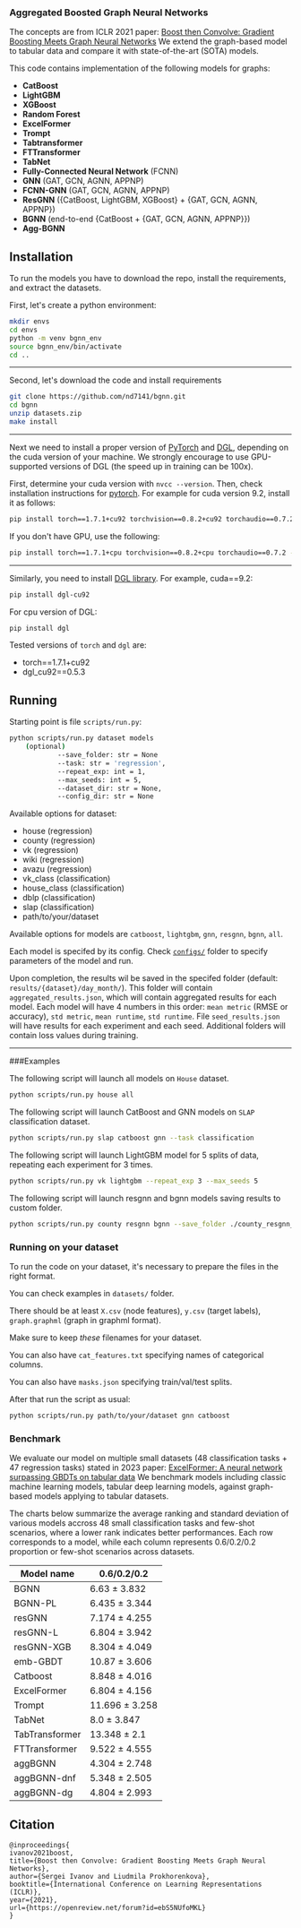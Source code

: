 ### Aggregated Boosted Graph Neural Networks

The concepts are from ICLR 2021 paper: [Boost then Convolve: Gradient Boosting Meets Graph Neural Networks](https://openreview.net/pdf?id=ebS5NUfoMKL)
We extend the graph-based model to tabular data and compare it with state-of-the-art (SOTA) models.

This code contains implementation of the following models for graphs: 
* **CatBoost**
* **LightGBM**
* **XGBoost**
* **Random Forest**
* **ExcelFormer**
* **Trompt**
* **Tabtransformer**
* **FTTransformer**
* **TabNet**
* **Fully-Connected Neural Network** (FCNN)
* **GNN** (GAT, GCN, AGNN, APPNP)
* **FCNN-GNN** (GAT, GCN, AGNN, APPNP)
* **ResGNN** ({CatBoost, LightGBM, XGBoost} + {GAT, GCN, AGNN, APPNP})
* **BGNN** (end-to-end {CatBoost + {GAT, GCN, AGNN, APPNP}})
* **Agg-BGNN**

## Installation
To run the models you have to download the repo, install the requirements, and extract the datasets.

First, let's create a python environment:
```bash
mkdir envs
cd envs
python -m venv bgnn_env
source bgnn_env/bin/activate
cd ..
```
---
Second, let's download the code and install requirements
```bash
git clone https://github.com/nd7141/bgnn.git 
cd bgnn
unzip datasets.zip
make install
```
---
Next we need to install a proper version of [PyTorch](https://pytorch.org/) and [DGL](https://www.dgl.ai/), depending on the cuda version of your machine.
We strongly encourage to use GPU-supported versions of DGL (the speed up in training can be 100x).

First, determine your cuda version with `nvcc --version`. 
Then, check installation instructions for [pytorch](https://pytorch.org/get-started/locally/).
For example for cuda version 9.2, install it as follows:
```bash
pip install torch==1.7.1+cu92 torchvision==0.8.2+cu92 torchaudio==0.7.2 -f https://download.pytorch.org/whl/torch_stable.html
```

If you don't have GPU, use the following: 
```bash
pip install torch==1.7.1+cpu torchvision==0.8.2+cpu torchaudio==0.7.2 -f https://download.pytorch.org/whl/torch_stable.html
```
---
Similarly, you need to install [DGL library](https://docs.dgl.ai/en/0.4.x/install/). 
For example, cuda==9.2:

```bash
pip install dgl-cu92
```

For cpu version of DGL: 
```bash
pip install dgl
```

Tested versions of `torch` and `dgl` are:
* torch==1.7.1+cu92
* dgl_cu92==0.5.3

## Running
Starting point is file `scripts/run.py`:
```bash
python scripts/run.py dataset models 
    (optional) 
            --save_folder: str = None
            --task: str = 'regression',
            --repeat_exp: int = 1,
            --max_seeds: int = 5,
            --dataset_dir: str = None,
            --config_dir: str = None
```
Available options for dataset: 
* house (regression)
* county (regression)
* vk (regression)
* wiki (regression)
* avazu (regression)
* vk_class (classification)
* house_class (classification)
* dblp (classification)
* slap (classification)
* path/to/your/dataset
    
Available options for models are `catboost`, `lightgbm`, `gnn`, `resgnn`, `bgnn`, `all`.

Each model is specifed by its config. Check [`configs/`](https://github.com/nd7141/bgnn/tree/master/configs/model) folder to specify parameters of the model and run.

Upon completion, the results wil be saved in the specifed folder (default: `results/{dataset}/day_month/`).
This folder will contain `aggregated_results.json`, which will contain aggregated results for each model.
Each model will have 4 numbers in this order: `mean metric` (RMSE or accuracy), `std metric`, `mean runtime`, `std runtime`.
File `seed_results.json` will have results for each experiment and each seed. 
Additional folders will contain loss values during training. 

---

###Examples

The following script will launch all models on `House` dataset.  
```bash
python scripts/run.py house all
```

The following script will launch CatBoost and GNN models on `SLAP` classification dataset.  
```bash
python scripts/run.py slap catboost gnn --task classification
```

The following script will launch LightGBM model for 5 splits of data, repeating each experiment for 3 times.  
```bash
python scripts/run.py vk lightgbm --repeat_exp 3 --max_seeds 5
```

The following script will launch resgnn and bgnn models saving results to custom folder.  
```bash
python scripts/run.py county resgnn bgnn --save_folder ./county_resgnn_bgnn
```

### Running on your dataset
To run the code on your dataset, it's necessary to prepare the files in the right format. 

You can check examples in `datasets/` folder. 

There should be at least `X.csv` (node features), `y.csv` (target labels), `graph.graphml` (graph in graphml format).

Make sure to keep _these_ filenames for your dataset.

You can also have `cat_features.txt` specifying names of categorical columns.

You can also have `masks.json` specifying train/val/test splits. 

After that run the script as usual: 
```bash
python scripts/run.py path/to/your/dataset gnn catboost 
```

### Benchmark

We evaluate our model on multiple small datasets (48 classification tasks + 47 regression tasks) stated in 2023 paper: [ExcelFormer: A neural network surpassing GBDTs on tabular data](https://github.com/WhatAShot/ExcelFormer)
We benchmark models including classic machine learning models, tabular deep learning models, against graph-based models applying to tabular datasets.

The charts below summarize the average ranking and standard deviation of various models accross 48 small classification tasks and few-shot scenarios, where a lower rank indicates better performances. Each row corresponds to a model, while each column represents 0.6/0.2/0.2 proportion or few-shot scenarios across datasets.

| Model name     | 0.6/0.2/0.2 |
|----------------|------------------|
| BGNN           | 6.63 ± 3.832     |
| BGNN-PL        | 6.435 ± 3.344    |
| resGNN         | 7.174 ± 4.255    |
| resGNN-L       | 6.804 ± 3.942    |
| resGNN-XGB     | 8.304 ± 4.049    |
| emb-GBDT       | 10.87 ± 3.606    |
| Catboost       | 8.848 ± 4.016    |
| ExcelFormer    | 6.804 ± 4.156    |
| Trompt         | 11.696 ± 3.258   |
| TabNet         | 8.0 ± 3.847      |
| TabTransformer | 13.348 ± 2.1     |
| FTTransformer  | 9.522 ± 4.555    |
| aggBGNN        | 4.304 ± 2.748    |
| aggBGNN-dnf    | 5.348 ± 2.505    |
| aggBGNN-dg     | 4.804 ± 2.993    |




## Citation
```
@inproceedings{
ivanov2021boost,
title={Boost then Convolve: Gradient Boosting Meets Graph Neural Networks},
author={Sergei Ivanov and Liudmila Prokhorenkova},
booktitle={International Conference on Learning Representations (ICLR)},
year={2021},
url={https://openreview.net/forum?id=ebS5NUfoMKL}
}
```

